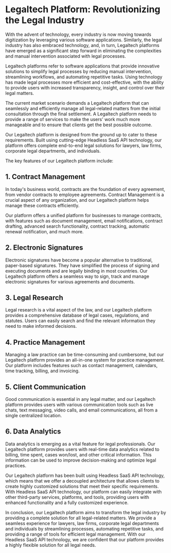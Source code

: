 # Legaltech Platform: Revolutionizing the Legal Industry

With the advent of technology, every industry is now moving towards digitization by leveraging various software applications. Similarly, the legal industry has also embraced technology, and, in turn, Legaltech platforms have emerged as a significant step forward in eliminating the complexities and manual intervention associated with legal processes.

Legaltech platforms refer to software applications that provide innovative solutions to simplify legal processes by reducing manual intervention, streamlining workflows, and automating repetitive tasks. Using technology has made legal processes more efficient and cost-effective, with the ability to provide users with increased transparency, insight, and control over their legal matters.

The current market scenario demands a Legaltech platform that can seamlessly and efficiently manage all legal-related matters from the initial consultation through the final settlement. A Legaltech platform needs to provide a range of services to make the users' work much more manageable and to ensure that clients get the best possible outcome.

Our Legaltech platform is designed from the ground up to cater to these requirements. Built using cutting-edge Headless SaaS API technology, our platform offers complete end-to-end legal solutions for lawyers, law firms, corporate legal departments, and individuals.

The key features of our Legaltech platform include:

## 1. Contract Management

In today's business world, contracts are the foundation of every agreement, from vendor contracts to employee agreements. Contract Management is a crucial aspect of any organization, and our Legaltech platform helps manage these contracts efficiently.

Our platform offers a unified platform for businesses to manage contracts, with features such as document management, email notifications, contract drafting, advanced search functionality, contract tracking, automatic renewal notification, and much more.

## 2. Electronic Signatures

Electronic signatures have become a popular alternative to traditional, paper-based signatures. They have simplified the process of signing and executing documents and are legally binding in most countries. Our Legaltech platform offers a seamless way to sign, track and manage electronic signatures for various agreements and documents.

## 3. Legal Research

Legal research is a vital aspect of the law, and our Legaltech platform provides a comprehensive database of legal cases, regulations, and statutes. Users can easily search and find the relevant information they need to make informed decisions.

## 4. Practice Management

Managing a law practice can be time-consuming and cumbersome, but our Legaltech platform provides an all-in-one system for practice management. Our platform includes features such as contact management, calendars, time tracking, billing, and invoicing.

## 5. Client Communication

Good communication is essential in any legal matter, and our Legaltech platform provides users with various communication tools such as live chats, text messaging, video calls, and email communications, all from a single centralized location.

## 6. Data Analytics

Data analytics is emerging as a vital feature for legal professionals. Our Legaltech platform provides users with real-time data analytics related to billing, time spent, cases won/lost, and other critical information. This information can be used to improve decision-making and optimize legal practices.

Our Legaltech platform has been built using Headless SaaS API technology, which means that we offer a decoupled architecture that allows clients to create highly customized solutions that meet their specific requirements. With Headless SaaS API technology, our platform can easily integrate with other third-party services, platforms, and tools, providing users with enhanced functionality and a fully customized experience.

In conclusion, our Legaltech platform aims to transform the legal industry by providing a complete solution for all legal-related matters. We provide a seamless experience for lawyers, law firms, corporate legal departments and individuals by streamlining processes, automating repetitive tasks, and providing a range of tools for efficient legal management. With our Headless SaaS API technology, we are confident that our platform provides a highly flexible solution for all legal needs.
